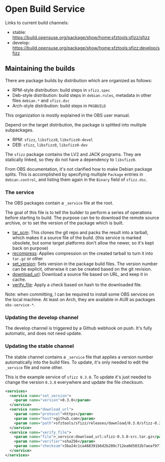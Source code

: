 # Open Build Service

Links to current build channels:
- stable: <https://build.opensuse.org/package/show/home:sfztools:sfizz/sfizz>
- develop: <https://build.opensuse.org/package/show/home:sfztools:sfizz:develop/sfizz>

## Maintaining the builds

There are package builds by distribution which are organized as follows:

- RPM-style distribution: build steps in `sfizz.spec`
- Deb-style distribution: build steps in `debian.rules`, metadata in other files `debian.*` and `sfizz.dsc`
- Arch-style distribution: build steps in `PKGBUILD`

This organization is mostly explained in the OBS user manual.

Depend on the target distribution, the package is splitted into multiple subpackages.

- RPM: `sfizz`, `libsfizz0`, `libsfizz0-devel`
- DEB: `sfizz`, `libsfizz0`, `libsfizz0-dev`

The `sfizz` package contains the LV2 and JACK programs. They are statically linked, so they do not have a dependency to `libsfizz0`.

From OBS documentation, it's not clarified how to make Debian package splits.
This is accomplished by specifying multiple `Package` entries in `debian.control`, and listing them again in the `Binary` field of `sfizz.dsc`.

### The service

The OBS packages contain a `_service` file at the root.

The goal of this file is to tell the builder to perform a series of operations before starting to build.
The purpose can be to download the remote source archive, or to set the version of the package which is built.

- [tar_scm](https://github.com/openSUSE/obs-service-tar_scm/blob/master/tar_scm.service.in): This clones the git repo and packs the result into a tarball, which makes it a source file of the build.
   (this service is marked obsolete, but some target platforms don't allow the newer, so it's kept back on purpose)
- [recompress](https://github.com/openSUSE/obs-service-recompress/blob/master/recompress.service): Applies compression on the created tarball to turn it into `tar.gz` or other
- [set_version](https://github.com/openSUSE/open-build-service/blob/master/src/api/test/fixtures/backend/services/set_version.service): Sets version in the package build files. The version number can be explicit, otherwise it can be created based on the git revision.
- [download_url](https://github.com/openSUSE/open-build-service/blob/master/src/api/test/fixtures/backend/services/download_url.service): Download a source file based on URL, and keep it in cache.
- [verify_file](https://github.com/hiberis/obs-service-verify_file/blob/master/verify_file.service): Apply a check based on hash to the downloaded file.

Note: when committing, I can be required to install some OBS services on the local machine.
At least on Arch, they are available in AUR as packages `obs-service-*`.

### Updating the develop channel

The develop channel is triggered by a Github webhook on push. It's fully automatic, and does not need update.

### Updating the stable channel

The stable channel contains a `_service` file that applies a version number automatically into the build files.
To update, it's only needed to edit the `_service` file and none other.

This is the example service of `sfizz 0.3.0`.
To update it's just needed to change the version `0.3.0` everywhere and update the file checksum.

```xml
<services>
  <service name="set_version">
    <param name="version">0.3.0</param>
  </service>
  <service name="download_url">
    <param name="protocol">https</param>
    <param name="host">github.com</param>
    <param name="path">sfztools/sfizz/releases/download/0.3.0/sfizz-0.3.0-src.tar.gz</param>
  </service>
  <service name="verify_file">
    <param name="file">_service:download_url:sfizz-0.3.0-src.tar.gz</param>
    <param name="verifier">sha256</param>
    <param name="checksum">3ba24c1ca468391b6d2b209c712ea0d5032b7aeaf977f271d06681ce207d95bb</param>
  </service>
</services>
```
